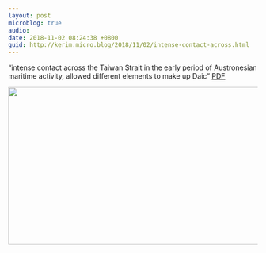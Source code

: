```yaml
---
layout: post
microblog: true
audio: 
date: 2018-11-02 08:24:38 +0800
guid: http://kerim.micro.blog/2018/11/02/intense-contact-across.html
---
```

“intense contact across the Taiwan Strait in the early period of Austronesian maritime activity, allowed different elements to make up Daic” [PDF](https://s3.amazonaws.com/academia.edu.documents/57574196/Daic_and_Austronesian_are_related_2018.pdf?AWSAccessKeyId=AKIAIWOWYYGZ2Y53UL3A&Expires=1541116223&Signature=Bypf8EBLv3PzTnVY4wQdL%2B%2FSTy8%3D&response-content-disposition=inline%3B%20filename%3DTai-Kadai_and_Austronesian_are_related_a.pdf)

<img src="https://micro.oxus.net/uploads/2018/d72cce2661.jpg" width="600" height="318" />
